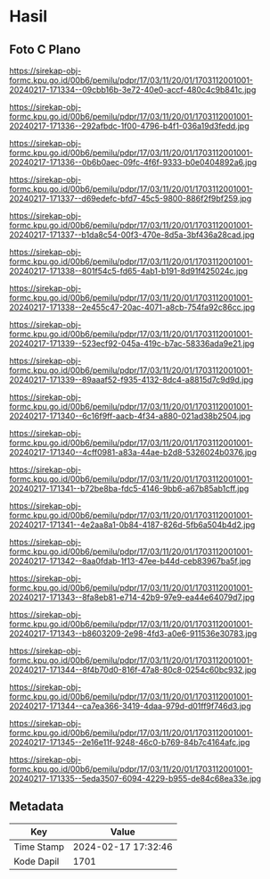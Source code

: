 # Hasil

## Foto C Plano

https://sirekap-obj-formc.kpu.go.id/00b6/pemilu/pdpr/17/03/11/20/01/1703112001001-20240217-171334--09cbb16b-3e72-40e0-accf-480c4c9b841c.jpg

https://sirekap-obj-formc.kpu.go.id/00b6/pemilu/pdpr/17/03/11/20/01/1703112001001-20240217-171336--292afbdc-1f00-4796-b4f1-036a19d3fedd.jpg

https://sirekap-obj-formc.kpu.go.id/00b6/pemilu/pdpr/17/03/11/20/01/1703112001001-20240217-171336--0b6b0aec-09fc-4f6f-9333-b0e0404892a6.jpg

https://sirekap-obj-formc.kpu.go.id/00b6/pemilu/pdpr/17/03/11/20/01/1703112001001-20240217-171337--d69edefc-bfd7-45c5-9800-886f2f9bf259.jpg

https://sirekap-obj-formc.kpu.go.id/00b6/pemilu/pdpr/17/03/11/20/01/1703112001001-20240217-171337--b1da8c54-00f3-470e-8d5a-3bf436a28cad.jpg

https://sirekap-obj-formc.kpu.go.id/00b6/pemilu/pdpr/17/03/11/20/01/1703112001001-20240217-171338--801f54c5-fd65-4ab1-b191-8d91f425024c.jpg

https://sirekap-obj-formc.kpu.go.id/00b6/pemilu/pdpr/17/03/11/20/01/1703112001001-20240217-171338--2e455c47-20ac-4071-a8cb-754fa92c86cc.jpg

https://sirekap-obj-formc.kpu.go.id/00b6/pemilu/pdpr/17/03/11/20/01/1703112001001-20240217-171339--523ecf92-045a-419c-b7ac-58336ada9e21.jpg

https://sirekap-obj-formc.kpu.go.id/00b6/pemilu/pdpr/17/03/11/20/01/1703112001001-20240217-171339--89aaaf52-f935-4132-8dc4-a8815d7c9d9d.jpg

https://sirekap-obj-formc.kpu.go.id/00b6/pemilu/pdpr/17/03/11/20/01/1703112001001-20240217-171340--6c16f9ff-aacb-4f34-a880-021ad38b2504.jpg

https://sirekap-obj-formc.kpu.go.id/00b6/pemilu/pdpr/17/03/11/20/01/1703112001001-20240217-171340--4cff0981-a83a-44ae-b2d8-5326024b0376.jpg

https://sirekap-obj-formc.kpu.go.id/00b6/pemilu/pdpr/17/03/11/20/01/1703112001001-20240217-171341--b72be8ba-fdc5-4146-9bb6-a67b85ab1cff.jpg

https://sirekap-obj-formc.kpu.go.id/00b6/pemilu/pdpr/17/03/11/20/01/1703112001001-20240217-171341--4e2aa8a1-0b84-4187-826d-5fb6a504b4d2.jpg

https://sirekap-obj-formc.kpu.go.id/00b6/pemilu/pdpr/17/03/11/20/01/1703112001001-20240217-171342--8aa0fdab-1f13-47ee-b44d-ceb83967ba5f.jpg

https://sirekap-obj-formc.kpu.go.id/00b6/pemilu/pdpr/17/03/11/20/01/1703112001001-20240217-171343--8fa8eb81-e714-42b9-97e9-ea44e64079d7.jpg

https://sirekap-obj-formc.kpu.go.id/00b6/pemilu/pdpr/17/03/11/20/01/1703112001001-20240217-171343--b8603209-2e98-4fd3-a0e6-911536e30783.jpg

https://sirekap-obj-formc.kpu.go.id/00b6/pemilu/pdpr/17/03/11/20/01/1703112001001-20240217-171344--8f4b70d0-816f-47a8-80c8-0254c60bc932.jpg

https://sirekap-obj-formc.kpu.go.id/00b6/pemilu/pdpr/17/03/11/20/01/1703112001001-20240217-171344--ca7ea366-3419-4daa-979d-d01ff9f746d3.jpg

https://sirekap-obj-formc.kpu.go.id/00b6/pemilu/pdpr/17/03/11/20/01/1703112001001-20240217-171345--2e16e11f-9248-46c0-b769-84b7c4164afc.jpg

https://sirekap-obj-formc.kpu.go.id/00b6/pemilu/pdpr/17/03/11/20/01/1703112001001-20240217-171335--5eda3507-6094-4229-b955-de84c68ea33e.jpg


## Metadata

| Key        | Value               |
| ---------- | ------------------- |
| Time Stamp | 2024-02-17 17:32:46 |
| Kode Dapil | 1701                |



